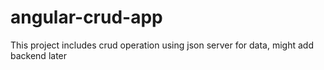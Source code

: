 # angular-crud-app
This project includes crud operation using json server for data, might add backend later
